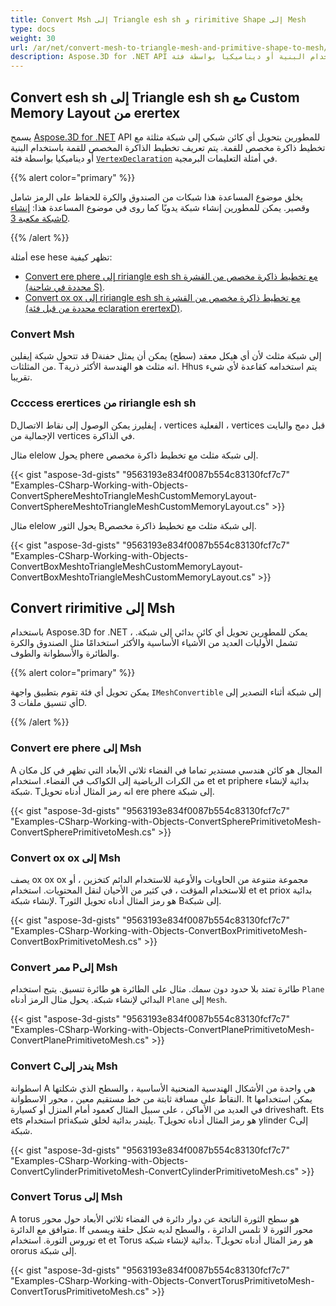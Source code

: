 ```yaml
---
title: Convert Msh إلى Triangle esh sh و ririmitive Shape إلى Mesh
type: docs
weight: 30
url: /ar/net/convert-mesh-to-triangle-mesh-and-primitive-shape-to-mesh/
description: Aspose.3D for .NET API يسمح للمطورين بتحويل أي كائن شبكي إلى شبكة مثلثة مع تخطيط ذاكرة مخصص للقمة. يتم تعريف تخطيط الذاكرة المخصصة للقمة باستخدام البنية أو ديناميكيا بواسطة فئة vertexdication في أمثلة التعليمات البرمجية.
---
```

##  **Convert esh sh إلى Triangle esh sh مع Custom Memory Layout من erertex**
يسمح [Aspose.3D for .NET](https://products.aspose.com/3d/net/) API للمطورين بتحويل أي كائن شبكي إلى شبكة مثلثة مع تخطيط ذاكرة مخصص للقمة. يتم تعريف تخطيط الذاكرة المخصص للقمة باستخدام البنية أو ديناميكيا بواسطة فئة [`VertexDeclaration`](https://reference.aspose.com/3d/net/aspose.threed.utilities/vertexdeclaration/) في أمثلة التعليمات البرمجية.

{{% alert color="primary" %}}

يخلق موضوع المساعدة هذا شبكات من الصندوق والكرة للحفاظ على الرمز شامل وقصير. يمكن للمطورين إنشاء شبكة يدويًا كما روى في موضوع المساعدة هذا: [إنشاء شبكة مكعبة 3D](/3d/ar/net/create-3d-mesh-and-scene/).

{{% /alert %}}

أمثلة ese hese تظهر كيفية:

- [Convert ere phere إلى ririangle esh sh مع تخطيط ذاكرة مخصص من القشرة (محددة في شاحنة S)](/3d/ar/net/convert-mesh-to-triangle-mesh-and-primitive-shape-to-mesh/).
- [Convert ox ox إلى ririangle esh sh مع تخطيط ذاكرة مخصص من القشرة (محددة من قبل فئة eclaration erertexD)](/3d/ar/net/convert-mesh-to-triangle-mesh-and-primitive-shape-to-mesh/).
###  **Convert Msh**
قد تتحول شبكة إيفلين Dإلى شبكة مثلث لأن أي هيكل معقد (سطح) يمكن أن يمثل حفنة من المثلثات. Tانه مثلث هو الهندسة الأكثر ذرية. Hhus يتم استخدامه كقاعدة لأي شيء تقريبا.
###  **Ccccess erertices من ririangle esh sh**
Dإيفليرز يمكن الوصول إلى نقاط الاتصال ، vertices الفعلية ، vertices قبل دمج والبايت الإجمالية من vertices في الذاكرة.

مثال elelow يحول phere إلى شبكة مثلث مع تخطيط ذاكرة مخصص.

{{< gist "aspose-3d-gists" "9563193e834f0087b554c83130fcf7c7" "Examples-CSharp-Working-with-Objects-ConvertSphereMeshtoTriangleMeshCustomMemoryLayout-ConvertSphereMeshtoTriangleMeshCustomMemoryLayout.cs" >}}




مثال elelow يحول الثور Bإلى شبكة مثلث مع تخطيط ذاكرة مخصص.

{{< gist "aspose-3d-gists" "9563193e834f0087b554c83130fcf7c7" "Examples-CSharp-Working-with-Objects-ConvertBoxMeshtoTriangleMeshCustomMemoryLayout-ConvertBoxMeshtoTriangleMeshCustomMemoryLayout.cs" >}}
##  **Convert ririmitive إلى Msh**
باستخدام Aspose.3D for .NET ، يمكن للمطورين تحويل أي كائن بدائي إلى شبكة. تشمل الأوليات العديد من الأشياء الأساسية والأكثر استخدامًا مثل الصندوق والكرة والطائرة والأسطوانة والطوف.

{{% alert color="primary" %}}

يمكن تحويل أي فئة تقوم بتطبيق واجهة `IMeshConvertible` إلى شبكة أثناء التصدير إلى أي تنسيق ملفات 3D.

{{% /alert %}}
###  **Convert ere phere إلى Msh**
A المجال هو كائن هندسي مستدير تماما في الفضاء ثلاثي الأبعاد التي تظهر في كل مكان من الكرات الرياضية إلى الكواكب في الفضاء. استخدام et et priphere بدائية لإنشاء شبكة.
Tانه رمز المثال أدناه تحويل ere phere إلى شبكة.

{{< gist "aspose-3d-gists" "9563193e834f0087b554c83130fcf7c7" "Examples-CSharp-Working-with-Objects-ConvertSpherePrimitivetoMesh-ConvertSpherePrimitivetoMesh.cs" >}}
###  **Convert ox ox إلى Msh**
يصف ox ox ox مجموعة متنوعة من الحاويات والأوعية للاستخدام الدائم كتخزين ، أو للاستخدام المؤقت ، في كثير من الأحيان لنقل المحتويات. استخدام et et priox بدائية لإنشاء شبكة. Tهو رمز المثال أدناه تحويل الثور Bإلى شبكة.

{{< gist "aspose-3d-gists" "9563193e834f0087b554c83130fcf7c7" "Examples-CSharp-Working-with-Objects-ConvertBoxPrimitivetoMesh-ConvertBoxPrimitivetoMesh.cs" >}}
###  **Convert ممر Pإلى Msh**
طائرة تمتد بلا حدود دون سمك. مثال على الطائرة هو طائرة تنسيق. يتيح استخدام `Plane` البدائي لإنشاء شبكة. يحول مثال الرمز أدناه `Plane` إلى `Mesh`.

{{< gist "aspose-3d-gists" "9563193e834f0087b554c83130fcf7c7" "Examples-CSharp-Working-with-Objects-ConvertPlanePrimitivetoMesh-ConvertPlanePrimitivetoMesh.cs" >}}
###  **Convert Cيندر إلى Msh**
اسطوانة A هي واحدة من الأشكال الهندسية المنحنية الأساسية ، والسطح الذي شكلتها النقاط على مسافة ثابتة من خط مستقيم معين ، محور الاسطوانة. It يمكن استخدامها في العديد من الأماكن ، على سبيل المثال كعمود أمام المنزل أو كسيارة driveshaft. Ets ets استخدام priيليندر بدائية لخلق شبكة. Tهو رمز المثال أدناه تحويل ylinder Cإلى شبكة.

{{< gist "aspose-3d-gists" "9563193e834f0087b554c83130fcf7c7" "Examples-CSharp-Working-with-Objects-ConvertCylinderPrimitivetoMesh-ConvertCylinderPrimitivetoMesh.cs" >}}
###  **Convert Torus إلى Msh**
A torus هو سطح الثورة الناتجة عن دوار دائرة في الفضاء ثلاثي الأبعاد حول محور متوافق مع الدائرة. If محور الثورة لا تلمس الدائرة ، والسطح لديه شكل حلقة ويسمى توروس الثورة. استخدام et et Torus بدائية لإنشاء شبكة. Tهو رمز المثال أدناه تحويل ororus إلى شبكة.

{{< gist "aspose-3d-gists" "9563193e834f0087b554c83130fcf7c7" "Examples-CSharp-Working-with-Objects-ConvertTorusPrimitivetoMesh-ConvertTorusPrimitivetoMesh.cs" >}}

